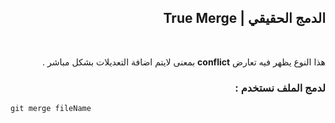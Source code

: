 <div dir= rtl>


## الدمج الحقيقي | True Merge
<br />

هذا النوع يظهر فيه تعارض  **conflict**  بمعنى لايتم اضافة التعديلات بشكل مباشر .

### لدمج الملف نستخدم :

 <div dir=ltr>

``` 
git merge fileName
```
</div>

</div>